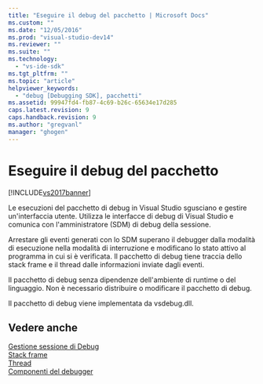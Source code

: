 ```yaml
---
title: "Eseguire il debug del pacchetto | Microsoft Docs"
ms.custom: ""
ms.date: "12/05/2016"
ms.prod: "visual-studio-dev14"
ms.reviewer: ""
ms.suite: ""
ms.technology: 
  - "vs-ide-sdk"
ms.tgt_pltfrm: ""
ms.topic: "article"
helpviewer_keywords: 
  - "debug [Debugging SDK], pacchetti"
ms.assetid: 99947fd4-fb87-4c69-b26c-65634e17d285
caps.latest.revision: 9
caps.handback.revision: 9
ms.author: "gregvanl"
manager: "ghogen"
---
```

# Eseguire il debug del pacchetto
[!INCLUDE[vs2017banner](../../code-quality/includes/vs2017banner.md)]

Le esecuzioni del pacchetto di debug in Visual Studio sgusciano e gestire un'interfaccia utente.  Utilizza le interfacce di debug di Visual Studio e comunica con l'amministratore \(SDM\) di debug della sessione.  
  
 Arrestare gli eventi generati con lo SDM superano il debugger dalla modalità di esecuzione nella modalità di interruzione e modificano lo stato attivo al programma in cui si è verificata.  Il pacchetto di debug tiene traccia dello stack frame e il thread dalle informazioni inviate dagli eventi.  
  
 Il pacchetto di debug senza dipendenze dell'ambiente di runtime o del linguaggio.  Non è necessario distribuire o modificare il pacchetto di debug.  
  
 Il pacchetto di debug viene implementata da vsdebug.dll.  
  
## Vedere anche  
 [Gestione sessione di Debug](../../extensibility/debugger/session-debug-manager.md)   
 [Stack frame](../../extensibility/debugger/stack-frames.md)   
 [Thread](../../extensibility/debugger/threads.md)   
 [Componenti del debugger](../../extensibility/debugger/debugger-components.md)